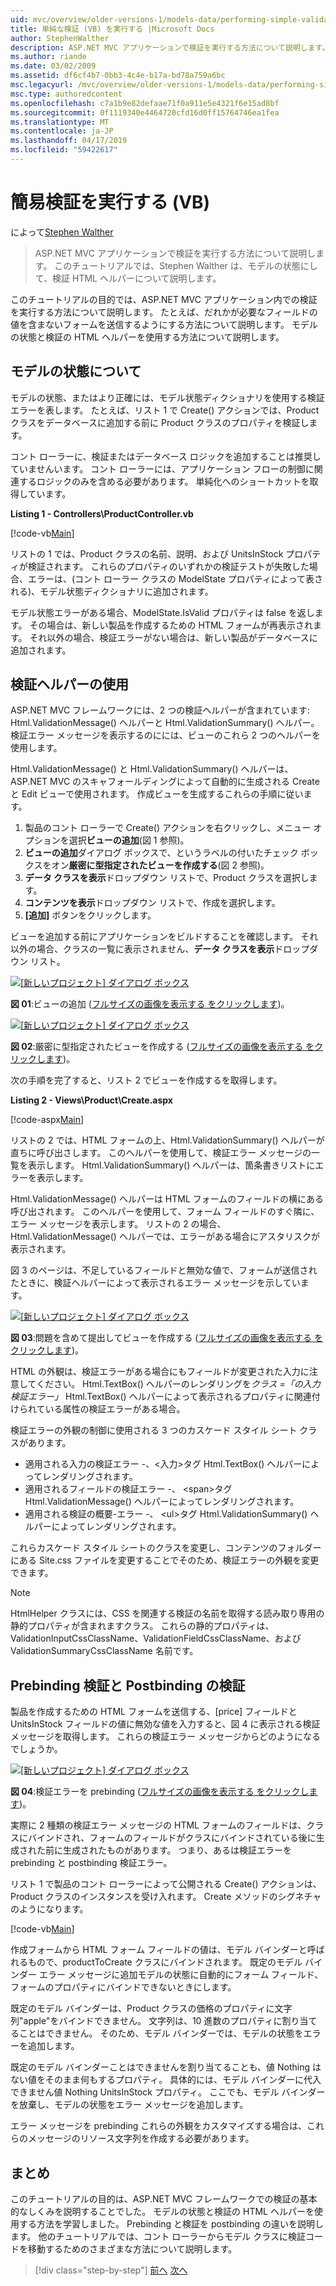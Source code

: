 ```yaml
---
uid: mvc/overview/older-versions-1/models-data/performing-simple-validation-vb
title: 単純な検証 (VB) を実行する |Microsoft Docs
author: StephenWalther
description: ASP.NET MVC アプリケーションで検証を実行する方法について説明します。 このチュートリアルでは、Stephen Walther は、モデルの状態にして検証 HTML ヘルパーについて説明しています.
ms.author: riande
ms.date: 03/02/2009
ms.assetid: df6cf4b7-0bb3-4c4e-b17a-bd78a759a6bc
msc.legacyurl: /mvc/overview/older-versions-1/models-data/performing-simple-validation-vb
msc.type: authoredcontent
ms.openlocfilehash: c7a1b9e82defaae71f0a911e5e4321f6e15ad8bf
ms.sourcegitcommit: 0f1119340e4464720cfd16d0ff15764746ea1fea
ms.translationtype: MT
ms.contentlocale: ja-JP
ms.lasthandoff: 04/17/2019
ms.locfileid: "59422617"
---
```

# <a name="performing-simple-validation-vb"></a>簡易検証を実行する (VB)

によって[Stephen Walther](https://github.com/StephenWalther)

> ASP.NET MVC アプリケーションで検証を実行する方法について説明します。 このチュートリアルでは、Stephen Walther は、モデルの状態にして、検証 HTML ヘルパーについて説明します。


このチュートリアルの目的では、ASP.NET MVC アプリケーション内での検証を実行する方法について説明します。 たとえば、だれかが必要なフィールドの値を含まないフォームを送信するようにする方法について説明します。 モデルの状態と検証の HTML ヘルパーを使用する方法について説明します。

## <a name="understanding-model-state"></a>モデルの状態について

モデルの状態、またはより正確には、モデル状態ディクショナリを使用する検証エラーを表します。 たとえば、リスト 1 で Create() アクションでは、Product クラスをデータベースに追加する前に Product クラスのプロパティを検証します。


コント ローラーに、検証またはデータベース ロジックを追加することは推奨していませんいます。 コント ローラーには、アプリケーション フローの制御に関連するロジックのみを含める必要があります。 単純化へのショートカットを取得しています。


**Listing 1 - Controllers\ProductController.vb**

[!code-vb[Main](performing-simple-validation-vb/samples/sample1.vb)]

リストの 1 では、Product クラスの名前、説明、および UnitsInStock プロパティが検証されます。 これらのプロパティのいずれかの検証テストが失敗した場合、エラーは、(コント ローラー クラスの ModelState プロパティによって表される)、モデル状態ディクショナリに追加されます。

モデル状態エラーがある場合、ModelState.IsValid プロパティは false を返します。 その場合は、新しい製品を作成するための HTML フォームが再表示されます。 それ以外の場合、検証エラーがない場合は、新しい製品がデータベースに追加されます。

## <a name="using-the-validation-helpers"></a>検証ヘルパーの使用

ASP.NET MVC フレームワークには、2 つの検証ヘルパーが含まれています: Html.ValidationMessage() ヘルパーと Html.ValidationSummary() ヘルパー。 検証エラー メッセージを表示するのにには、ビューのこれら 2 つのヘルパーを使用します。

Html.ValidationMessage() と Html.ValidationSummary() ヘルパーは、ASP.NET MVC のスキャフォールディングによって自動的に生成される Create と Edit ビューで使用されます。 作成ビューを生成するこれらの手順に従います。

1. 製品のコント ローラーで Create() アクションを右クリックし、メニュー オプションを選択**ビューの追加**(図 1 参照)。
2. **ビューの追加**ダイアログ ボックスで、というラベルの付いたチェック ボックスをオン**厳密に型指定されたビューを作成する**(図 2 参照)。
3. **データ クラスを表示**ドロップダウン リストで、Product クラスを選択します。
4. **コンテンツを表示**ドロップダウン リストで、作成を選択します。
5. **[追加]** ボタンをクリックします。


ビューを追加する前にアプリケーションをビルドすることを確認します。 それ以外の場合、クラスの一覧に表示されません、**データ クラスを表示**ドロップダウン リスト。


[![[新しいプロジェクト] ダイアログ ボックス](performing-simple-validation-vb/_static/image1.jpg)](performing-simple-validation-vb/_static/image1.png)

**図 01**:ビューの追加 ([フルサイズの画像を表示する をクリックします](performing-simple-validation-vb/_static/image2.png))。


[![[新しいプロジェクト] ダイアログ ボックス](performing-simple-validation-vb/_static/image2.jpg)](performing-simple-validation-vb/_static/image3.png)

**図 02**:厳密に型指定されたビューを作成する ([フルサイズの画像を表示する をクリックします](performing-simple-validation-vb/_static/image4.png))。


次の手順を完了すると、リスト 2 でビューを作成するを取得します。

**Listing 2 - Views\Product\Create.aspx**

[!code-aspx[Main](performing-simple-validation-vb/samples/sample2.aspx)]

リストの 2 では、HTML フォームの上、Html.ValidationSummary() ヘルパーが直ちに呼び出さします。 このヘルパーを使用して、検証エラー メッセージの一覧を表示します。 Html.ValidationSummary() ヘルパーは、箇条書きリストにエラーを表示します。

Html.ValidationMessage() ヘルパーは HTML フォームのフィールドの横にある呼び出されます。 このヘルパーを使用して、フォーム フィールドのすぐ隣に、エラー メッセージを表示します。 リストの 2 の場合、Html.ValidationMessage() ヘルパーでは、エラーがある場合にアスタリスクが表示されます。

図 3 のページは、不足しているフィールドと無効な値で、フォームが送信されたときに、検証ヘルパーによって表示されるエラー メッセージを示しています。


[![[新しいプロジェクト] ダイアログ ボックス](performing-simple-validation-vb/_static/image3.jpg)](performing-simple-validation-vb/_static/image5.png)

**図 03**:問題を含めて提出してビューを作成する ([フルサイズの画像を表示する をクリックします](performing-simple-validation-vb/_static/image6.png))。


HTML の外観は、検証エラーがある場合にもフィールドが変更された入力に注意してください。 Html.TextBox() ヘルパーのレンダリングを*クラス =「の入力検証エラー」* Html.TextBox() ヘルパーによって表示されるプロパティに関連付けられている属性の検証エラーがある場合。

検証エラーの外観の制御に使用される 3 つのカスケード スタイル シート クラスがあります。

- 適用される入力の検証エラー -、&lt;入力&gt;タグ Html.TextBox() ヘルパーによってレンダリングされます。
- 適用されるフィールドの検証エラー -、 &lt;span&gt;タグ Html.ValidationMessage() ヘルパーによってレンダリングされます。
- 適用される検証の概要-エラー -、 &lt;ul&gt;タグ Html.ValidationSummary() ヘルパーによってレンダリングされます。

これらカスケード スタイル シートのクラスを変更し、コンテンツのフォルダーにある Site.css ファイルを変更することでそのため、検証エラーの外観を変更できます。

> [!NOTE] 
> 
> HtmlHelper クラスには、CSS を関連する検証の名前を取得する読み取り専用の静的プロパティが含まれますクラス。 これらの静的プロパティは、ValidationInputCssClassName、ValidationFieldCssClassName、および ValidationSummaryCssClassName 名前です。


## <a name="prebinding-validation-and-postbinding-validation"></a>Prebinding 検証と Postbinding の検証

製品を作成するための HTML フォームを送信する、[price] フィールドと UnitsInStock フィールドの値に無効な値を入力すると、図 4 に表示される検証メッセージを取得します。 これらの検証エラー メッセージからどのようになるでしょうか。


[![[新しいプロジェクト] ダイアログ ボックス](performing-simple-validation-vb/_static/image4.jpg)](performing-simple-validation-vb/_static/image7.png)

**図 04**:検証エラーを prebinding ([フルサイズの画像を表示する をクリックします](performing-simple-validation-vb/_static/image8.png))。


実際に 2 種類の検証エラー メッセージの HTML フォームのフィールドは、クラスにバインドされ、フォームのフィールドがクラスにバインドされている後に生成された前に生成されたものがあります。 つまり、あるは検証エラーを prebinding と postbinding 検証エラー。

リスト 1 で製品のコント ローラーによって公開される Create() アクションは、Product クラスのインスタンスを受け入れます。 Create メソッドのシグネチャのようになります。

[!code-vb[Main](performing-simple-validation-vb/samples/sample3.vb)]

作成フォームから HTML フォーム フィールドの値は、モデル バインダーと呼ばれるもので、productToCreate クラスにバインドされます。 既定のモデル バインダー エラー メッセージに追加モデルの状態に自動的にフォーム フィールド、フォームのプロパティにバインドできないときにします。

既定のモデル バインダーは、Product クラスの価格のプロパティに文字列"apple"をバインドできません。 文字列は、10 進数のプロパティに割り当てることはできません。 そのため、モデル バインダーでは、モデルの状態をエラーを追加します。

既定のモデル バインダーことはできませんを割り当てることも、値 Nothing はない値をそのまま何もするプロパティ。 具体的には、モデル バインダーに代入できません値 Nothing UnitsInStock プロパティ。 ここでも、モデル バインダーを放棄し、モデルの状態をエラー メッセージを追加します。

エラー メッセージを prebinding これらの外観をカスタマイズする場合は、これらのメッセージのリソース文字列を作成する必要があります。

## <a name="summary"></a>まとめ

このチュートリアルの目的は、ASP.NET MVC フレームワークでの検証の基本的なしくみを説明することでした。 モデルの状態と検証の HTML ヘルパーを使用する方法を学習しました。 Prebinding と検証を postbinding の違いを説明します。 他のチュートリアルでは、コント ローラーからモデル クラスに検証コードを移動するためのさまざまな方法について説明します。

> [!div class="step-by-step"]
> [前へ](displaying-a-table-of-database-data-vb.md)
> [次へ](validating-with-the-idataerrorinfo-interface-vb.md)
